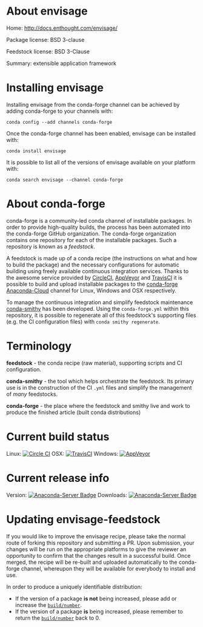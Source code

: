About envisage
==============

Home: http://docs.enthought.com/envisage/

Package license: BSD 3-clause

Feedstock license: BSD 3-Clause

Summary: extensible application framework



Installing envisage
===================

Installing envisage from the conda-forge channel can be achieved by adding conda-forge to your channels with:

```
conda config --add channels conda-forge
```

Once the conda-forge channel has been enabled, envisage can be installed with:

```
conda install envisage
```

It is possible to list all of the versions of envisage available on your platform with:

```
conda search envisage --channel conda-forge
```


About conda-forge
=================

conda-forge is a community-led conda channel of installable packages.
In order to provide high-quality builds, the process has been automated into the
conda-forge GitHub organization. The conda-forge organization contains one repository 
for each of the installable packages. Such a repository is known as a *feedstock*.

A feedstock is made up of a conda recipe (the instructions on what and how to build
the package) and the necessary configurations for automatic building using freely
available continuous integration services. Thanks to the awesome service provided by
[CircleCI](https://circleci.com/), [AppVeyor](http://www.appveyor.com/)
and [TravisCI](https://travis-ci.org/) it is possible to build and upload installable
packages to the [conda-forge](https://anaconda.org/conda-forge)
[Anaconda-Cloud](http://docs.anaconda.org/) channel for Linux, Windows and OSX respectively.

To manage the continuous integration and simplify feedstock maintenance
[conda-smithy](http://github.com/conda-forge/conda-smithy) has been developed.
Using the ``conda-forge.yml`` within this repository, it is possible to regenerate all of
this feedstock's supporting files (e.g. the CI configuration files) with ``conda smithy regenerate``.


Terminology
===========

**feedstock** - the conda recipe (raw material), supporting scripts and CI configuration.

**conda-smithy** - the tool which helps orchestrate the feedstock.
                   Its primary use is in the construction of the CI ``.yml`` files
                   and simplify the management of *many* feedstocks.

**conda-forge** - the place where the feedstock and smithy live and work to
                  produce the finished article (built conda distributions)

Current build status
====================

Linux: [![Circle CI](https://circleci.com/gh/conda-forge/envisage-feedstock.svg?style=svg)](https://circleci.com/gh/conda-forge/envisage-feedstock)
OSX: [![TravisCI](https://travis-ci.org/conda-forge/envisage-feedstock.svg?branch=master)](https://travis-ci.org/conda-forge/envisage-feedstock) 
Windows: [![AppVeyor](https://ci.appveyor.com/api/projects/status/github/conda-forge/envisage-feedstock?svg=True)](https://ci.appveyor.com/project/conda-forge/envisage-feedstock/branch/master)

Current release info
====================
Version: [![Anaconda-Server Badge](https://anaconda.org/conda-forge/envisage/badges/version.svg)](https://anaconda.org/conda-forge/envisage)
Downloads: [![Anaconda-Server Badge](https://anaconda.org/conda-forge/envisage/badges/downloads.svg)](https://anaconda.org/conda-forge/envisage)


Updating envisage-feedstock
===========================

If you would like to improve the envisage recipe, please take the normal
route of forking this repository and submitting a PR. Upon submission, your changes will
be run on the appropriate platforms to give the reviewer an opportunity to confirm that the
changes result in a successful build. Once merged, the recipe will be re-built and uploaded
automatically to the conda-forge channel, whereupon they will be available for everybody to
install and use.

In order to produce a uniquely identifiable distribution:
 * If the version of a package **is not** being increased, please add or increase
   the [``build/number``](http://conda.pydata.org/docs/building/meta-yaml.html#build-number-and-string). 
 * If the version of a package **is** being increased, please remember to return
   the [``build/number``](http://conda.pydata.org/docs/building/meta-yaml.html#build-number-and-string)
   back to 0.
